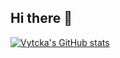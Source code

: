 ## Hi there 👋

<!--
**vytcka/vytcka** is a ✨ _special_ ✨ repository because its `README.md` (this file) appears on your GitHub profile.

Here are some ideas to get you started:

- 🔭 I’m currently working on ...
- 🌱 I’m currently learning ...
- 👯 I’m looking to collaborate on ...
- 🤔 I’m looking for help with ...
- 💬 Ask me about ...
- 📫 How to reach me: ...
- 😄 Pronouns: ...
- ⚡ Fun fact: ...
-->
[![Vytcka's GitHub stats](https://github-readme-stats-fcpv-git-master-vytckas-projects.vercel.app/api?username=vytcka)](https://github.com/vytcka/github-readme-stats)
